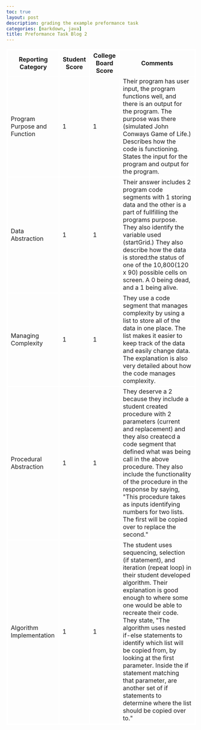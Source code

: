 ```yaml
---
toc: true
layout: post
description: grading the example preformance task
categories: [markdown, java]
title: Preformance Task Blog 2
---
```


<html>
<style>
    table, th, td { 
        border:2px solid white;
    }
<!DOCTYPE html>
<html>
<head>
   <style>
      table, th, td {
         border: 1px solid green;
      }
   </style>
<body>
   <table>
         <th>Reporting Category</th>
         <th>Student Score</th>
         <th>College Board Score</th>
         <th>Comments</th>
      </tr>
      <tr>
         <td>Program Purpose and Function</td>
         <td>1</td>
         <td>1</td>
         <td>Their program has user input, the program functions well, and there is an output for the program. The purpose was there (simulated John Conways Game of Life.) Describes how the code is functioning. States the input for the program and output for the program.</td>
      </tr>
      <tr>
         <td>Data Abstraction</td>
         <td>1</td>
         <td>1</td>
         <td>Their answer includes 2 program code segments with 1 storing data and the other is a part of fullfilling the programs purpose. They also identify the variable used (startGrid.) They also describe how the data is stored:the status of one of the 10,800(120 x 90) possible cells on screen. A 0 being dead, and a 1 being alive.</td>
      </tr>
      <tr>
         <td>Managing Complexity</td>
         <td>1</td>
         <td>1</td>
         <td>They use a code segment that manages complexity by using a list to store all of the data in one place. The list makes it easier to keep track of the data and easily change data. The explanation is also very detailed about how the code manages complexity.</td>
      <tr>
      </tr>
         <td>Procedural Abstraction</td>
         <td>1</td>
         <td>1</td>
         <td>They deserve a 2 because they include a student created procedure with 2 parameters (current and replacement) and they also createcd a code segment that defined what was being call in the above procedure. They also include the functionality of the procedure in the response by saying, "This procedure takes as inputs identifying numbers for two lists. The first will be copied over to replace the second."  </td>
      </tr>
      <tr>
         <td>Algorithm Implementation</td>
         <td>1</td>
         <td>1</td>
         <td>The student uses sequencing, selection (if statement), and iteration (repeat loop) in their student developed algorithm. Their explanation is good enough to where some one would be able to recreate their code. They state, "The algorithm uses nested if-else statements to identify which list will be copied from, by looking at the first parameter. Inside the if statement matching that parameter, are another set of if statements to determine where the list should be copied over to."  </td>
      </tr>
   </table>
</body>
</html>